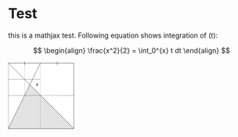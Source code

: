 # Test
this is a mathjax test. Following equation shows integration of \(t\):

$$
\begin{align}
\frac{x^2}{2} = \int_0^{x} t dt
\end{align}
$$

![](divide_2.png)

